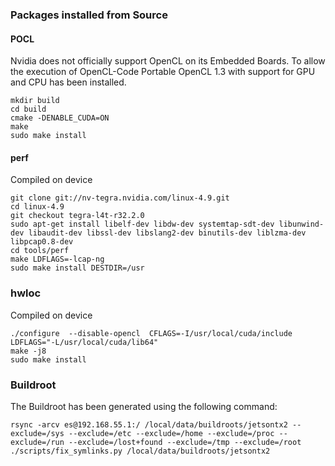 ### Packages installed from Source

#### POCL

   Nvidia does not officially support OpenCL on its Embedded Boards. To allow 
   the execution of OpenCL-Code Portable OpenCL 1.3 with support for GPU and CPU 
   has been installed. 

    mkdir build
    cd build
    cmake -DENABLE_CUDA=ON
    make
    sudo make install

#### perf
   
   Compiled on device
   
    git clone git://nv-tegra.nvidia.com/linux-4.9.git
	cd linux-4.9
    git checkout tegra-l4t-r32.2.0
	sudo apt-get install libelf-dev libdw-dev systemtap-sdt-dev libunwind-dev libaudit-dev libssl-dev libslang2-dev binutils-dev liblzma-dev libpcap0.8-dev
	cd tools/perf
	make LDFLAGS=-lcap-ng
	sudo make install DESTDIR=/usr

### hwloc
    
Compiled on device 
	
	./configure  --disable-opencl  CFLAGS=-I/usr/local/cuda/include LDFLAGS="-L/usr/local/cuda/lib64"
	make -j8
	sudo make install
   
### Buildroot

The Buildroot has been generated using the following command:

    rsync -arcv es@192.168.55.1:/ /local/data/buildroots/jetsontx2 --exclude=/sys --exclude=/etc --exclude=/home --exclude=/proc --exclude=/run --exclude=/lost+found --exclude=/tmp --exclude=/root
	./scripts/fix_symlinks.py /local/data/buildroots/jetsontx2
